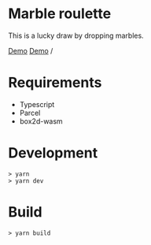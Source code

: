 # Marble roulette

This is a lucky draw by dropping marbles.

[Demo]( https://jjsk26.github.io/roulette )
[Demo]( https://lazygyu.github.io/roulette )
/

# Requirements

- Typescript
- Parcel
- box2d-wasm

# Development

```shell
> yarn
> yarn dev
```

# Build

```shell
> yarn build
```
